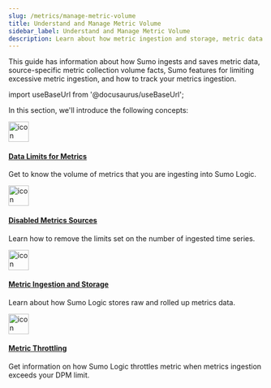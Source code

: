 ```yaml
---
slug: /metrics/manage-metric-volume
title: Understand and Manage Metric Volume
sidebar_label: Understand and Manage Metric Volume
description: Learn about how metric ingestion and storage, metric data limits, and how metric throttling works.
---
```


This guide has information about how Sumo ingests and saves metric data, source-specific metric collection volume facts, Sumo features for limiting excessive metric ingestion, and how to track your metrics ingestion.

import useBaseUrl from '@docusaurus/useBaseUrl';

In this section, we'll introduce the following concepts:

<div className="box-wrapper" markdown="1">
<div className="box smallbox1 card">
  <div className="container">
  <a href="/docs/metrics/manage-metric-volume/data-limits-for-metrics"><img src={useBaseUrl('img/icons/operations/investigate.png')} alt="icon" width="40"/><h4>Data Limits for Metrics</h4></a>
  <p>Get to know the volume of metrics that you are ingesting into Sumo Logic.</p>
  </div>
</div>
<div className="box smallbox2 card">
  <div className="container">
  <a href="/docs/metrics/manage-metric-volume/disabled-metrics-sources"><img src={useBaseUrl('img/icons/metrics.png')} alt="icon" width="40"/><h4>Disabled Metrics Sources</h4></a>
  <p>Learn how to remove the limits set on the number of ingested time series.</p>
  </div>
</div>
<div className="box smallbox3 card">
  <div className="container">
  <a href="/docs/metrics/manage-metric-volume/metric-ingestion-and-storage"><img src={useBaseUrl('img/icons/operations/sensor.png')} alt="icon" width="40"/><h4>Metric Ingestion and Storage</h4></a>
  <p>Learn about how Sumo Logic stores raw and rolled up metrics data.</p>
  </div>
</div>
<div className="box smallbox4 card">
  <div className="container">
  <a href="/docs/metrics/manage-metric-volume/metric-throttling"><img src={useBaseUrl('img/icons/cloud/performance.png')} alt="icon" width="40"/><h4>Metric Throttling</h4></a>
  <p>Get information on how Sumo Logic throttles metric when metrics ingestion exceeds your DPM limit.</p>
  </div>
</div>
</div>
